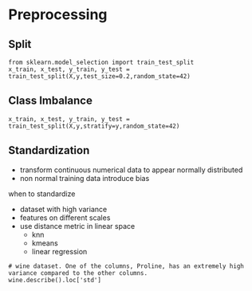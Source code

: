 # Preprocessing

## Split
```
from sklearn.model_selection import train_test_split
x_train, x_test, y_train, y_test = train_test_split(X,y,test_size=0.2,random_state=42)
```

## Class Imbalance
```
x_train, x_test, y_train, y_test = train_test_split(X,y,stratify=y,random_state=42)
```

## Standardization
* transform continuous numerical data to appear normally distributed
* non normal training data introduce bias 

when to standardize  
  * dataset with high variance  
  * features on different scales
  * use distance metric in linear space
    * knn
    * kmeans
    * linear regression


```
# wine dataset. One of the columns, Proline, has an extremely high variance compared to the other columns.
wine.describe().loc['std']
```
